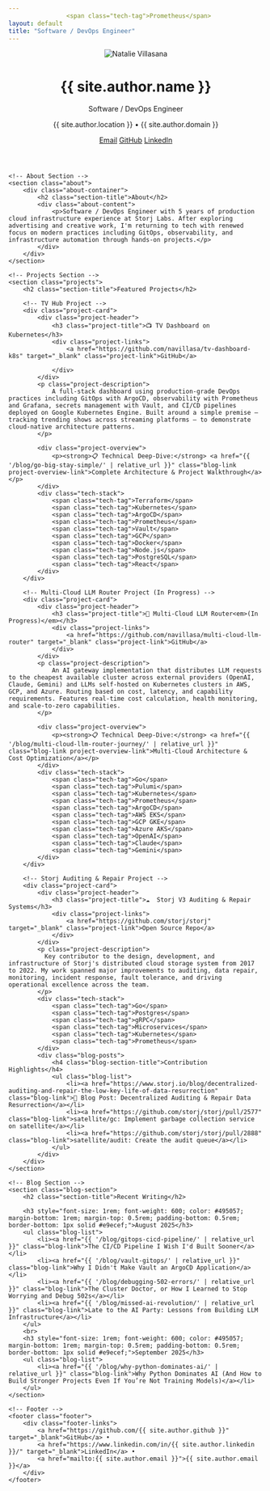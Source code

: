 ```yaml
---
                <span class="tech-tag">Prometheus</span>
layout: default
title: "Software / DevOps Engineer"
---
```


<div class="container">
    <!-- Header Section -->
    <header class="header">
        <div class="header-content">
            <div class="profile-section">
                <div class="profile-picture">
                    <img src="{{ '/assets/images/squarephoto.jpg' | relative_url }}" alt="Natalie Villasana" class="profile-image">
                </div>
                <div class="profile-info">
                    <h1 class="name">{{ site.author.name }}</h1>
                    <p class="title">Software / DevOps Engineer</p>
                    <p class="location">{{ site.author.location }} • {{ site.author.domain }}</p>
                </div>
            </div>
            <div class="contact-links">
                <a href="mailto:{{ site.author.email }}" class="contact-link">Email</a>
                <a href="https://github.com/{{ site.author.github }}" target="_blank" class="contact-link">GitHub</a>
                <a href="https://www.linkedin.com/in/{{ site.author.linkedin }}/" target="_blank" class="contact-link">LinkedIn</a>
            </div>
        </div>
    </header>

    <!-- About Section -->
    <section class="about">
        <div class="about-container">
            <h2 class="section-title">About</h2>
            <div class="about-content">
                <p>Software / DevOps Engineer with 5 years of production cloud infrastructure experience at Storj Labs. After exploring advertising and creative work, I'm returning to tech with renewed focus on modern practices including GitOps, observability, and infrastructure automation through hands-on projects.</p>
            </div>
        </div>
    </section>

    <!-- Projects Section -->
    <section class="projects">
        <h2 class="section-title">Featured Projects</h2>
        
        <!-- TV Hub Project -->
        <div class="project-card">
            <div class="project-header">
                <h3 class="project-title">📺 TV Dashboard on Kubernetes</h3>
                <div class="project-links">
                    <a href="https://github.com/navillasa/tv-dashboard-k8s" target="_blank" class="project-link">GitHub</a>

<!-- Commenting dead links for now
                    <a href="http://tv-hub.navillasa.dev" target="_blank" class="project-link">Live Demo</a>
-->
                </div>
            </div>
            <p class="project-description">
                A full-stack dashboard using production-grade DevOps practices including GitOps with ArgoCD, observability with Prometheus and Grafana, secrets management with Vault, and CI/CD pipelines deployed on Google Kubernetes Engine. Built around a simple premise – tracking trending shows across streaming platforms – to demonstrate cloud-native architecture patterns.
            </p>

<!-- Commenting dead links for now
            <div class="live-dashboard">
                <h4 class="blog-section-title">🚀 Live Dashboard:</h4>
                <ul class="blog-list">
                    <li><a href="https://monitoring.navillasa.dev/d/fee614ea-a1d2-4efb-af86-2f4db349482a/tv-hub-business-intelligence-dashboard?orgId=1&refresh=5s" target="_blank" class="project-link dashboard-link">Business Intelligence Dashboard</a></li>
                </ul>
                <p class="dashboard-note">Interactive monitoring with streaming analytics</p>
            </div>
-->
            <div class="project-overview">
                <p><strong>📋 Technical Deep-Dive:</strong> <a href="{{ '/blog/go-big-stay-simple/' | relative_url }}" class="blog-link project-overview-link">Complete Architecture & Project Walkthrough</a></p>
            </div>
            <div class="tech-stack">
                <span class="tech-tag">Terraform</span>
                <span class="tech-tag">Kubernetes</span>
                <span class="tech-tag">ArgoCD</span>
                <span class="tech-tag">Prometheus</span>
                <span class="tech-tag">Vault</span>
                <span class="tech-tag">GCP</span>
                <span class="tech-tag">Docker</span>
                <span class="tech-tag">Node.js</span>
                <span class="tech-tag">PostgreSQL</span>
                <span class="tech-tag">React</span>
            </div>
        </div>

        <!-- Multi-Cloud LLM Router Project (In Progress) -->
        <div class="project-card">
            <div class="project-header">
                <h3 class="project-title">🪼 Multi-Cloud LLM Router<em>(In Progress)</em></h3>
                <div class="project-links">
                    <a href="https://github.com/navillasa/multi-cloud-llm-router" target="_blank" class="project-link">GitHub</a>
                </div>
            </div>
            <p class="project-description">
                An AI gateway implementation that distributes LLM requests to the cheapest available cluster across external providers (OpenAI, Claude, Gemini) and LLMs self-hosted on Kubernetes clusters in AWS, GCP, and Azure. Routing based on cost, latency, and capability requirements. Features real-time cost calculation, health monitoring, and scale-to-zero capabilities.
            </p>
<!-- Commenting dead links for now
            <div class="live-dashboard">
                <h4 class="blog-section-title">🧊 Simulated Demo:</h4>
                <ul class="blog-list">
                    <li><a href="https://mini.multicloud.navillasa.dev" target="_blank" class="project-link dashboard-link">Router Dashboard</a></li>
                </ul>
                <p class="dashboard-note">Password: demo123</p>
            </div>
-->
            <div class="project-overview">
                <p><strong>📋 Technical Deep-Dive:</strong> <a href="{{ '/blog/multi-cloud-llm-router-journey/' | relative_url }}" class="blog-link project-overview-link">Multi-Cloud Architecture & Cost Optimization</a></p>
            </div>
            <div class="tech-stack">
                <span class="tech-tag">Go</span>
                <span class="tech-tag">Pulumi</span>
                <span class="tech-tag">Kubernetes</span>
                <span class="tech-tag">Prometheus</span>
                <span class="tech-tag">ArgoCD</span>
                <span class="tech-tag">AWS EKS</span>
                <span class="tech-tag">GCP GKE</span>
                <span class="tech-tag">Azure AKS</span>
                <span class="tech-tag">OpenAI</span>
                <span class="tech-tag">Claude</span>
                <span class="tech-tag">Gemini</span>
            </div>
        </div>

        <!-- Storj Auditing & Repair Project -->
        <div class="project-card">
            <div class="project-header">
                <h3 class="project-title">☁️  Storj V3 Auditing & Repair Systems</h3>
                <div class="project-links">
                    <a href="https://github.com/storj/storj" target="_blank" class="project-link">Open Source Repo</a>
                </div>
            </div>
            <p class="project-description">
              Key contributor to the design, development, and infrastructure of Storj's distributed cloud storage system from 2017 to 2022. My work spanned major improvements to auditing, data repair, monitoring, incident response, fault tolerance, and driving operational excellence across the team.
            </p>
            <div class="tech-stack">
                <span class="tech-tag">Go</span>
                <span class="tech-tag">Postgres</span>
                <span class="tech-tag">gRPC</span>
                <span class="tech-tag">Microservices</span>
                <span class="tech-tag">Kubernetes</span>
                <span class="tech-tag">Prometheus</span>
            </div>
            <div class="blog-posts">
                <h4 class="blog-section-title">Contribution Highlights</h4>
                <ul class="blog-list">
                    <li><a href="https://www.storj.io/blog/decentralized-auditing-and-repair-the-low-key-life-of-data-resurrection" class="blog-link">🌟 Blog Post: Decentralized Auditing & Repair Data Resurrection</a></li>
                    <li><a href="https://github.com/storj/storj/pull/2577" class="blog-link">satellite/gc: Implement garbage collection service on satellite</a></li>
                    <li><a href="https://github.com/storj/storj/pull/2888" class="blog-link">satellite/audit: Create the audit queue</a></li>
                </ul>
            </div>
        </div>
    </section>

    <!-- Blog Section -->
    <section class="blog-section">
        <h2 class="section-title">Recent Writing</h2>
        
        <h3 style="font-size: 1rem; font-weight: 600; color: #495057; margin-bottom: 1rem; margin-top: 0.5rem; padding-bottom: 0.5rem; border-bottom: 1px solid #e9ecef;">August 2025</h3>
        <ul class="blog-list">
            <li><a href="{{ '/blog/gitops-cicd-pipeline/' | relative_url }}" class="blog-link">The CI/CD Pipeline I Wish I'd Built Sooner</a></li>
            <li><a href="{{ '/blog/vault-gitops/' | relative_url }}" class="blog-link">Why I Didn't Make Vault an ArgoCD Application</a></li>
            <li><a href="{{ '/blog/debugging-502-errors/' | relative_url }}" class="blog-link">The Cluster Doctor, or How I Learned to Stop Worrying and Debug 502s</a></li>
            <li><a href="{{ '/blog/missed-ai-revolution/' | relative_url }}" class="blog-link">Late to the AI Party: Lessons from Building LLM Infrastructure</a></li>
        </ul>
        <br>
        <h3 style="font-size: 1rem; font-weight: 600; color: #495057; margin-bottom: 1rem; margin-top: 0.5rem; padding-bottom: 0.5rem; border-bottom: 1px solid #e9ecef;">September 2025</h3>
        <ul class="blog-list">
            <li><a href="{{ '/blog/why-python-dominates-ai/' | relative_url }}" class="blog-link">Why Python Dominates AI (And How to Build Stronger Projects Even If You’re Not Training Models)</a></li>
        </ul>
    </section>

    <!-- Footer -->
    <footer class="footer">
        <div class="footer-links">
            <a href="https://github.com/{{ site.author.github }}" target="_blank">GitHub</a> • 
            <a href="https://www.linkedin.com/in/{{ site.author.linkedin }}/" target="_blank">LinkedIn</a> • 
            <a href="mailto:{{ site.author.email }}">{{ site.author.email }}</a>
        </div>
    </footer>
</div>
